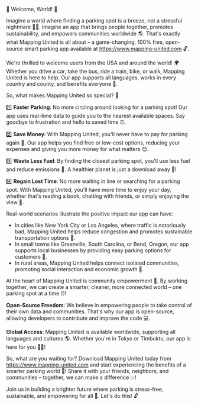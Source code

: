 🌟 Welcome, World! 🌟

Imagine a world where finding a parking spot is a breeze, not a stressful nightmare 🚗💨. Imagine an app that brings people together, promotes sustainability, and empowers communities worldwide 🌎. That's exactly what Mapping United is all about – a game-changing, 100% free, open-source smart parking app available at https://www.mapping-united.com 🔓.

We're thrilled to welcome users from the USA and around the world! 🌍 Whether you drive a car, take the bus, ride a train, bike, or walk, Mapping United is here to help. Our app supports all languages, works in every country and county, and benefits everyone 💯.

So, what makes Mapping United so special? 🤔

1️⃣ **Faster Parking**: No more circling around looking for a parking spot! Our app uses real-time data to guide you to the nearest available spaces. Say goodbye to frustration and hello to saved time ⏰.

2️⃣ **Save Money**: With Mapping United, you'll never have to pay for parking again 🤑. Our app helps you find free or low-cost options, reducing your expenses and giving you more money for what matters 😊.

3️⃣ **Waste Less Fuel**: By finding the closest parking spot, you'll use less fuel and reduce emissions 💨. A healthier planet is just a download away 🌿!

4️⃣ **Regain Lost Time**: No more waiting in line or searching for a parking spot. With Mapping United, you'll have more time to enjoy your day, whether that's reading a book, chatting with friends, or simply enjoying the view 📖.

Real-world scenarios illustrate the positive impact our app can have:

* In cities like New York City or Los Angeles, where traffic is notoriously bad, Mapping United helps reduce congestion and promotes sustainable transportation options 🚗.
* In small towns like Greenville, South Carolina, or Bend, Oregon, our app supports local businesses by providing easy parking options for customers 👋.
* In rural areas, Mapping United helps connect isolated communities, promoting social interaction and economic growth 🌈.

At the heart of Mapping United is community empowerment 🔑. By working together, we can create a smarter, cleaner, more connected world – one parking spot at a time ⏰!

**Open-Source Freedom**: We believe in empowering people to take control of their own data and communities. That's why our app is open-source, allowing developers to contribute and improve the code 💻.

**Global Access**: Mapping United is available worldwide, supporting all languages and cultures 🌎. Whether you're in Tokyo or Timbuktu, our app is here for you 🏃‍♀️!

So, what are you waiting for? Download Mapping United today from https://www.mapping-united.com and start experiencing the benefits of a smarter parking world 🚀! Share it with your friends, neighbors, and communities – together, we can make a difference 💥!

Join us in building a brighter future where parking is stress-free, sustainable, and empowering for all 🌟. Let's do this! 🔓